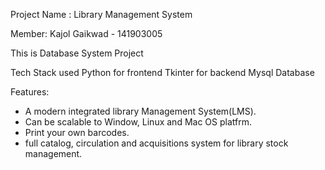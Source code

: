 Project Name : Library Management System

Member:
  Kajol Gaikwad  - 141903005
  
This is Database System Project

Tech Stack used
  Python for frontend
  Tkinter for backend
  Mysql Database
  
Features:
  * A modern integrated library Management System(LMS).
  * Can be scalable to Window, Linux and Mac OS platfrm.
  * Print your own barcodes.
  * full catalog, circulation and acquisitions system for library stock management.
 
